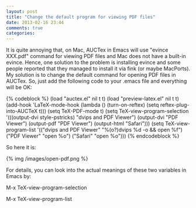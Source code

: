 ```yaml
---
layout: post
title: "Change the default program for viewing PDF files"
date: 2013-02-16 23:44
comments: true
categories: 
---
```


It is quite annoying that, on Mac, AUCTex in Emacs will use "evince XXX.pdf" command for viewing PDF files and Mac does not have a built-in evince. Hence, one solution to the problem is installing evince and some people reported that they managed to install it via fink (or maybe MacPorts). My solution is to change the default command for opening PDF files in AUCTex. So, just add the following code to your .emacs file and everything will be OK:

{% codeblock %}
(load "auctex.el" nil t t) 
(load "preview-latex.el" nil t t) 
(add-hook 'LaTeX-mode-hook 
          (lambda () 
            (turn-on-reftex) 
            (setq reftex-plug-into-AUCTeX t))) 
(setq TeX-PDF-mode t) 
(setq TeX-view-program-selection 
      '(((output-dvi style-pstricks) 
         "dvips and PDF Viewer") 
        (output-dvi "PDF Viewer") 
        (output-pdf "PDF Viewer") 
        (output-html "Safari"))) 
(setq TeX-view-program-list 
      '(("dvips and PDF Viewer" "%(o?)dvips %d -o && open %f") 
        ("PDF Viewer" "open %o") 
        ("Safari" "open %o"))) 
{% endcodeblock %}

So here it is:

{% img /images/open-pdf.png %}

For details, you can look into the actual meanings of these two variables in Emacs by:

M-x TeX-view-program-selection

M-x TeX-view-program-list
